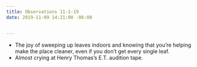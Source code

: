 ```yaml
---
title: Observations 11-1-19
date: 2019-11-09 14:21:00 -06:00


---
```


- The joy of sweeping up leaves indoors and knowing that you’re helping make the place cleaner, even if you don’t get every single leaf.
- Almost crying at Henry Thomas’s E.T. audition tape.